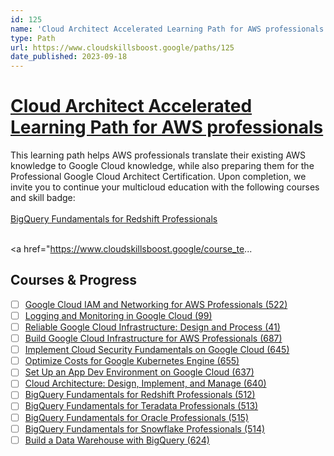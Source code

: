 ```yaml
---
id: 125
name: 'Cloud Architect Accelerated Learning Path for AWS professionals'
type: Path
url: https://www.cloudskillsboost.google/paths/125
date_published: 2023-09-18
---
```


# [Cloud Architect Accelerated Learning Path for AWS professionals](https://www.cloudskillsboost.google/paths/125)

This learning path helps AWS professionals translate their existing AWS knowledge to Google Cloud knowledge, while also preparing them for the Professional Google Cloud Architect Certification. Upon completion, we invite you to continue your multicloud education with the following courses and skill badge:<br>
<br><a href="https://www.cloudskillsboost.google/course_templates/512">BigQuery Fundamentals for Redshift Professionals</a>

<br><a href="https://www.cloudskillsboost.google/course_te...

## Courses & Progress

* [ ] [Google Cloud IAM and Networking for AWS Professionals (522)](../courses/Google-Cloud-IAM-and-Networking-for-AWS-Professionals.md)
* [ ] [Logging and Monitoring in Google Cloud (99)](../courses/Logging-and-Monitoring-in-Google-Cloud.md)
* [ ] [Reliable Google Cloud Infrastructure: Design and Process (41)](../courses/Reliable-Google-Cloud-Infrastructure-Design-and-Process.md)
* [ ] [Build Google Cloud Infrastructure for AWS Professionals (687)](../courses/Build-Google-Cloud-Infrastructure-for-AWS-Professionals.md)
* [ ] [Implement Cloud Security Fundamentals on Google Cloud (645)](../courses/Implement-Cloud-Security-Fundamentals-on-Google-Cloud.md)
* [ ] [Optimize Costs for Google Kubernetes Engine (655)](../courses/Optimize-Costs-for-Google-Kubernetes-Engine.md)
* [ ] [Set Up an App Dev Environment on Google Cloud (637)](../courses/Set-Up-an-App-Dev-Environment-on-Google-Cloud.md)
* [ ] [Cloud Architecture: Design, Implement, and Manage (640)](../courses/Cloud-Architecture-Design-Implement-and-Manage.md)
* [ ] [BigQuery Fundamentals for Redshift Professionals (512)](../courses/BigQuery-Fundamentals-for-Redshift-Professionals.md)
* [ ] [BigQuery Fundamentals for Teradata Professionals (513)](../courses/BigQuery-Fundamentals-for-Teradata-Professionals.md)
* [ ] [BigQuery Fundamentals for Oracle Professionals (515)](../courses/BigQuery-Fundamentals-for-Oracle-Professionals.md)
* [ ] [BigQuery Fundamentals for Snowflake Professionals (514)](../courses/BigQuery-Fundamentals-for-Snowflake-Professionals.md)
* [ ] [Build a Data Warehouse with BigQuery (624)](../courses/Build-a-Data-Warehouse-with-BigQuery.md)
